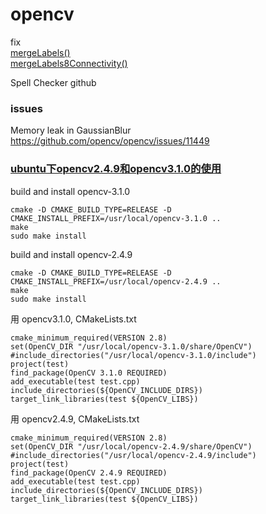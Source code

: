 # opencv

fix  
[mergeLabels()](https://github.com/opencv/opencv/blob/000a13b6a35f65eb04e5c78721364406718f5d81/modules/imgproc/src/connectedcomponents.cpp#L2469)  
[mergeLabels8Connectivity()](https://github.com/opencv/opencv/blob/000a13b6a35f65eb04e5c78721364406718f5d81/modules/imgproc/src/connectedcomponents.cpp#L500)  

Spell Checker github


### issues
Memory leak in GaussianBlur  
https://github.com/opencv/opencv/issues/11449  



### [ubuntu下opencv2.4.9和opencv3.1.0的使用](https://blog.csdn.net/qq_30356613/article/details/70339731)  

build and install opencv-3.1.0  
```
cmake -D CMAKE_BUILD_TYPE=RELEASE -D CMAKE_INSTALL_PREFIX=/usr/local/opencv-3.1.0 ..
make
sudo make install
```

build and install opencv-2.4.9  
```
cmake -D CMAKE_BUILD_TYPE=RELEASE -D CMAKE_INSTALL_PREFIX=/usr/local/opencv-2.4.9 ..
make
sudo make install
```

用 opencv3.1.0, CMakeLists.txt  
```
cmake_minimum_required(VERSION 2.8)
set(OpenCV_DIR "/usr/local/opencv-3.1.0/share/OpenCV")
#include_directories("/usr/local/opencv-3.1.0/include")
project(test)
find_package(OpenCV 3.1.0 REQUIRED)
add_executable(test test.cpp)
include_directories(${OpenCV_INCLUDE_DIRS})
target_link_libraries(test ${OpenCV_LIBS})  
```
用 opencv2.4.9, CMakeLists.txt  
```
cmake_minimum_required(VERSION 2.8)
set(OpenCV_DIR "/usr/local/opencv-2.4.9/share/OpenCV")
#include_directories("/usr/local/opencv-2.4.9/include")
project(test)
find_package(OpenCV 2.4.9 REQUIRED)
add_executable(test test.cpp)
include_directories(${OpenCV_INCLUDE_DIRS})
target_link_libraries(test ${OpenCV_LIBS})
```
